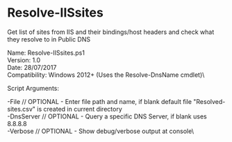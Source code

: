 # Resolve-IISsites
Get list of sites from IIS and their bindings/host headers and check what they resolve to in Public DNS

Name: Resolve-IISsites.ps1\
Version: 1.0\
Date: 28/07/2017\
Compatibility: Windows 2012+ (Uses the Resolve-DnsName cmdlet)\

Script Arguments:

-File  // OPTIONAL - Enter file path and name, if blank default file "Resolved-sites.csv" is created in current directory\
-DnsServer  // OPTIONAL - Query a specific DNS Server, if blank uses 8.8.8.8\
-Verbose  // OPTIONAL - Show debug/verbose output at console\
